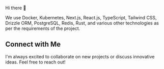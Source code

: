 Hi there 👋


We use Docker, Kubernetes, Next.js, React.js, TypeScript, Tailwind CSS, Drizzle ORM, PostgreSQL, Redis, Rust, and various other technologies as per the requirements of the project.

## Connect with Me
I'm always excited to collaborate on new projects or discuss innovative ideas. Feel free to reach out!
